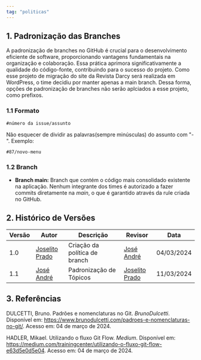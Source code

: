 ```yaml
---
tag: "politicas"
---
```


## 1. Padronização das Branches
A padronização de branches no GitHub é crucial para o desenvolvimento eficiente de software, proporcionando vantagens fundamentais na organização e colaboração. Essa prática aprimora significativamente a qualidade do código-fonte, contribuindo para o sucesso do projeto.
Como esse projeto de migração do site da Revista Darcy será realizada em WordPress, o time decidiu por manter apenas a main branch. Dessa forma, opções de padronização de branches não serão aplciados a esse projeto, como prefixos.

### 1.1 Formato
```
#número da issue/assunto
```

Não esquecer de dividir as palavras(sempre minúsculas) do assunto com "-".
Exemplo: 
```
#87/novo-menu
```

### 1.2 Branch

- **Branch main:** Branch que contém o código mais consolidado existente na aplicação. Nenhum integrante dos times é autorizado a fazer commits diretamente na *main*, o que é garantido através da rule criada no GitHub.

## 2. Histórico de Versões

| Versão | Autor | Descrição | Revisor | Data |
| -------| ----- | --------- | ---- | ----- |
| 1.0    | [Joselito Prado](https://github.com/joselitopradomarques) | Criação da política de branch | [José André](https://github.com/joseandre25)| 04/03/2024 |
| 1.1    | [José André](https://github.com/joseandre25) | Padronização de Tópicos | [Joselito Prado](https://github.com/joselitopradomarques) | 11/03/2024 |

## 3. Referências

DULCETTI, Bruno. Padrões e nomenclaturas no Git. *BrunoDulcetti*. Disponível em: <https://www.brunodulcetti.com/padroes-e-nomenclaturas-no-git/>. Acesso em: 04 de março de 2024.

HADLER, Mikael. Utilizando o fluxo Git Flow. *Medium*. Disponível em: <https://medium.com/trainingcenter/utilizando-o-fluxo-git-flow-e63d5e0d5e04>. Acesso em: 04 de março de 2024.